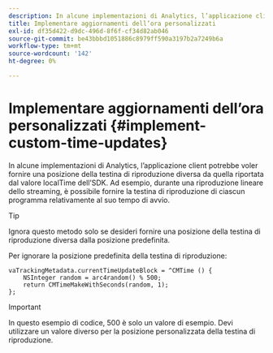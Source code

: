 ```yaml
---
description: In alcune implementazioni di Analytics, l’applicazione client potrebbe voler fornire una posizione della testina di riproduzione diversa da quella riportata dal valore localTime dell’SDK. Ad esempio, durante una riproduzione lineare dello streaming, è possibile fornire la testina di riproduzione di ciascun programma relativamente al suo tempo di avvio.
title: Implementare aggiornamenti dell’ora personalizzati
exl-id: df35d422-d9dc-496d-8f6f-cf34d82ab046
source-git-commit: be43bbbd1051886c8979ff590a3197b2a7249b6a
workflow-type: tm+mt
source-wordcount: '142'
ht-degree: 0%

---
```


# Implementare aggiornamenti dell’ora personalizzati {#implement-custom-time-updates}

In alcune implementazioni di Analytics, l’applicazione client potrebbe voler fornire una posizione della testina di riproduzione diversa da quella riportata dal valore localTime dell’SDK. Ad esempio, durante una riproduzione lineare dello streaming, è possibile fornire la testina di riproduzione di ciascun programma relativamente al suo tempo di avvio.

>[!TIP]
>
>Ignora questo metodo solo se desideri fornire una posizione della testina di riproduzione diversa dalla posizione predefinita.

Per ignorare la posizione predefinita della testina di riproduzione:

```
vaTrackingMetadata.currentTimeUpdateBlock = ^CMTime () { 
    NSInteger random = arc4random() % 500;  
    return CMTimeMakeWithSeconds(random, 1); 
};
```

>[!IMPORTANT]
>
>In questo esempio di codice, 500 è solo un valore di esempio. Devi utilizzare un valore diverso per la posizione personalizzata della testina di riproduzione.
